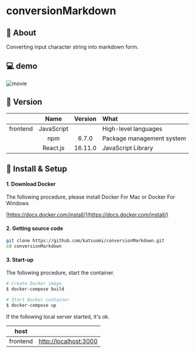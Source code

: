 # conversionMarkdown

## 💬 About

Converting input character string into markdown form.

## 💻 demo
![movie](https://user-images.githubusercontent.com/36298285/69211661-15688400-0ba2-11ea-9cba-1a2e5f678507.gif)

## 🌻 Version

||Name|Version|What|
|:-:|:-:|:-:|:-|
|frontend|JavaScript||High-level languages|
||npm|6.7.0|Package management system|
||React.js|16.11.0|JavaScript Library|

## 🔰 Install & Setup

#### 1. Download Docker

The following procedure, please install Docker For Mac or Docker For Windows

[https://docs.docker.com/install/](https://docs.docker.com/install/)

#### 2. Getting source code

```bash
git clone https://github.com/katsuomi/conversionMarkdown.git
cd conversionMarkdown
```

#### 3. Start-up

The following procedure, start the container.

```bash
# Create Docker image
$ docker-compose build

# Start Docker container
$ docker-compose up
```

If the following local server started, it's ok.

|host||
|:-:|:-:|
|frontend|[http://localhost:3000](http://localhost:3000)|
